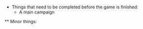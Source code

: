 * Things that need to be completed before the game is finished:
	- A main campaign

** Minor things:

